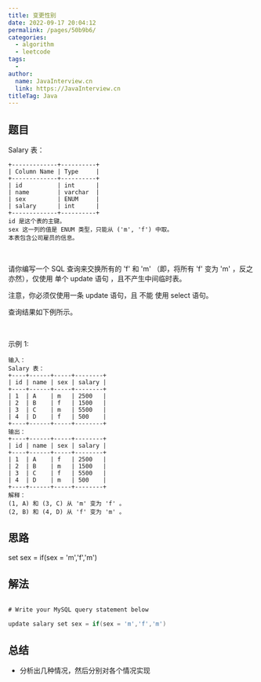 ```yaml
---
title: 变更性别
date: 2022-09-17 20:04:12
permalink: /pages/50b9b6/
categories:
  - algorithm
  - leetcode
tags:
  - 
author: 
  name: JavaInterview.cn
  link: https://JavaInterview.cn
titleTag: Java
---
```


## 题目

Salary 表：

    +-------------+----------+
    | Column Name | Type     |
    +-------------+----------+
    | id          | int      |
    | name        | varchar  |
    | sex         | ENUM     |
    | salary      | int      |
    +-------------+----------+
    id 是这个表的主键。
    sex 这一列的值是 ENUM 类型，只能从 ('m', 'f') 中取。
    本表包含公司雇员的信息。
 

请你编写一个 SQL 查询来交换所有的 'f' 和 'm' （即，将所有 'f' 变为 'm' ，反之亦然），仅使用 单个 update 语句 ，且不产生中间临时表。

注意，你必须仅使用一条 update 语句，且 不能 使用 select 语句。

查询结果如下例所示。

 

示例 1:

    输入：
    Salary 表：
    +----+------+-----+--------+
    | id | name | sex | salary |
    +----+------+-----+--------+
    | 1  | A    | m   | 2500   |
    | 2  | B    | f   | 1500   |
    | 3  | C    | m   | 5500   |
    | 4  | D    | f   | 500    |
    +----+------+-----+--------+
    输出：
    +----+------+-----+--------+
    | id | name | sex | salary |
    +----+------+-----+--------+
    | 1  | A    | f   | 2500   |
    | 2  | B    | m   | 1500   |
    | 3  | C    | f   | 5500   |
    | 4  | D    | m   | 500    |
    +----+------+-----+--------+
    解释：
    (1, A) 和 (3, C) 从 'm' 变为 'f' 。
    (2, B) 和 (4, D) 从 'f' 变为 'm' 。


## 思路

set sex = if(sex = 'm','f','m')

## 解法
```java

# Write your MySQL query statement below

update salary set sex = if(sex = 'm','f','m')


```

## 总结

- 分析出几种情况，然后分别对各个情况实现 
